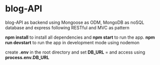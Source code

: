 # blog-API
blog-API as backend using Mongoose as ODM, MongoDB as noSQL database and express following RESTful and MVC as pattern

**npm install** to install all dependencies and **npm start** to run the app.
**npm run devstart** to run the app in development mode using nodemon

create **.env** in the root directory and set **DB_URL** = *<your database>* and access using **process.env.DB_URL**
